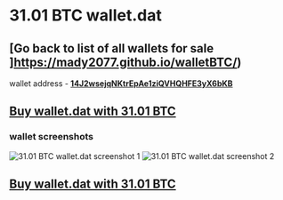 # 31.01 BTC wallet.dat

## [Go back to list of all wallets for sale ]https://mady2077.github.io/walletBTC/)

wallet address - **[14J2wsejqNKtrEpAe1ziQVHQHFE3yX6bKB](https://www.blockchain.com/btc/address/14J2wsejqNKtrEpAe1ziQVHQHFE3yX6bKB)**

## [Buy wallet.dat with 31.01 BTC](https://satoshidisk.com/pay/CBJBE4)

### wallet screenshots
![31.01 BTC wallet.dat screenshot 1](https://i.imgur.com/MTL9XxW.png)
![31.01 BTC wallet.dat screenshot 2](https://i.imgur.com/5luEJaK.png)

## [Buy wallet.dat with 31.01 BTC](https://satoshidisk.com/pay/CBJBE4)